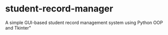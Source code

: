 # student-record-manager
A simple GUI-based student record management system using Python OOP and Tkinter"

